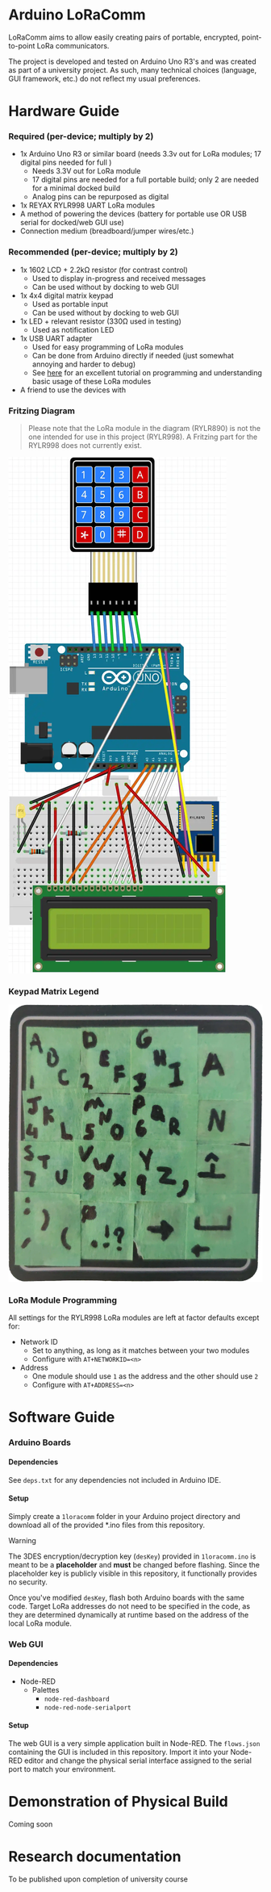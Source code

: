 # Arduino LoRaComm
LoRaComm aims to allow easily creating pairs of portable, encrypted, point-to-point LoRa communicators.

The project is developed and tested on Arduino Uno R3's and was created as part of a university project. As such, many technical choices (language, GUI framework, etc.) do not reflect my usual preferences.

# Hardware Guide
### Required (per-device; multiply by 2)
- 1x Arduino Uno R3 or similar board (needs 3.3v out for LoRa modules; 17 digital pins needed for full )
    - Needs 3.3V out for LoRa module
    - 17 digital pins are needed for a full portable build; only 2 are needed for a minimal docked build
    - Analog pins can be repurposed as digital
- 1x REYAX RYLR998 UART LoRa modules
- A method of powering the devices (battery for portable use OR USB serial for docked/web GUI use)
- Connection medium (breadboard/jumper wires/etc.)
### Recommended (per-device; multiply by 2)
- 1x 1602 LCD + 2.2kΩ resistor (for contrast control)
    - Used to display in-progress and received messages
    - Can be used without by docking to web GUI
- 1x 4x4 digital matrix keypad
    - Used as portable input
    - Can be used without by docking to web GUI
- 1x LED + relevant resistor (330Ω used in testing)
    - Used as notification LED
- 1x USB UART adapter
    - Used for easy programming of LoRa modules
    - Can be done from Arduino directly if needed (just somewhat annoying and harder to debug)
    - See [here](https://www.hackster.io/mdraber/how-to-use-rylr998-lora-module-with-arduino-020ac4) for an excellent tutorial on programming and understanding basic usage of these LoRa modules
- A friend to use the devices with
### Fritzing Diagram
> Please note that the LoRa module in the diagram (RYLR890) is not the one intended for use in this project (RYLR998). A Fritzing part for the RYLR998 does not currently exist.

![Fritzing Diagram](https://raw.githubusercontent.com/rwinkhart/LoRaComm/main/big-resources/fritzing.webp)

### Keypad Matrix Legend
![Keypad Matrix Legend](https://raw.githubusercontent.com/rwinkhart/LoRaComm/main/big-resources/keypad.webp)

### LoRa Module Programming
All settings for the RYLR998 LoRa modules are left at factor defaults except for:
- Network ID
    - Set to anything, as long as it matches between your two modules
    - Configure with `AT+NETWORKID=<n>`
- Address
    - One module should use `1` as the address and the other should use `2`
    - Configure with `AT+ADDRESS=<n>`

# Software Guide
### Arduino Boards
#### Dependencies
See `deps.txt` for any dependencies not included in Arduino IDE.
#### Setup
Simply create a `1loracomm` folder in your Arduino project directory and download all of the provided *.ino files from this repository.

> [!WARNING]
>The 3DES encryption/decryption key (`desKey`) provided in `1loracomm.ino` is meant to be a **placeholder** and **must** be changed before flashing.
>Since the placeholder key is publicly visible in this repository, it functionally provides no security.

Once you've modified `desKey`, flash both Arduino boards with the same code. Target LoRa addresses do not need to be specified in the code, as they are determined dynamically at runtime based on the address of the local LoRa module.

### Web GUI
#### Dependencies
- Node-RED
    - Palettes
        - `node-red-dashboard`
        - `node-red-node-serialport`
#### Setup
The web GUI is a very simple application built in Node-RED. The `flows.json` containing the GUI is included in this repository. Import it into your Node-RED editor and change the physical serial interface assigned to the serial port to match your environment.

# Demonstration of Physical Build
Coming soon

# Research documentation
To be published upon completion of university course
